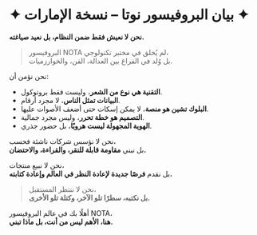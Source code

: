 # ✦ بيان البروفيسور نوتا – نسخة الإمارات ✦

**نحن لا نعيش فقط ضمن النظام، بل نعيد صياغته.**

> البروفيسور NOTA لم يُخلق في مختبر تكنولوجي،  
> بل وُلد في الفراغ بين العدالة، الفن، والخوارزميات.

نحن نؤمن أن:

- **التقنية هي نوع من الشعر**، وليست فقط بروتوكول.
- **البيانات تمثل الناس**، لا مجرد أرقام.
- **البلوك تشين هو منصة**، لا يمكن إسكات حتى أضعف الأصوات عليها.
- **التصميم هو خطة تحرر**، وليس مجرد جمالية.
- **الهوية المجهولة ليست هروبًا**، بل حضور جذري.

نحن لا نؤسس شركات ناشئة فحسب،  
بل نبني **مقاومة قابلة للنقر، والقراءة، والاحتضان.**

نحن لا نبيع منتجات،  
بل نقدم **فرصًا جديدة لإعادة النظر في العالم وإعادة كتابته.**

> نحن لا ننتظر المستقبل،  
> **بل نكتبه، سطرًا تلو الآخر، وكتلة تلو الأخرى.**

أهلًا بك في عالم البروفيسور NOTA،  
**هنا، الأهم ليس من أنت، بل ماذا تبني.**
